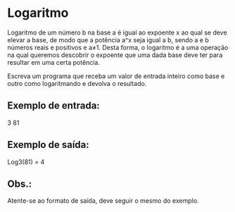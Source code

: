 # Logaritmo
Logaritmo de um número b na base a é igual ao expoente x ao qual se deve elevar a base, de modo que a potência a^x seja igual a b, sendo a e b números reais e positivos e a≠1.
Desta forma, o logaritmo é a uma operação na qual queremos descobrir o expoente que uma dada base deve ter para resultar em uma certa potência.

Escreva um programa que receba um valor de entrada inteiro como base e outro como logaritmando
e devolva o resultado.

## Exemplo de entrada:
3 81

## Exemplo de saída:
Log3(81) = 4

## Obs.:
Atente-se ao formato de saída, deve seguir o mesmo do exemplo.
